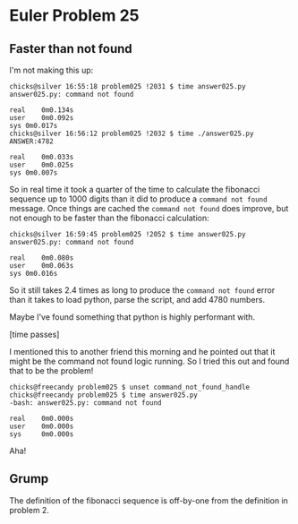 Euler Problem 25
================

Faster than not found
---------------------

I'm not making this up:

	chicks@silver 16:55:18 problem025 !2031 $ time answer025.py 
	answer025.py: command not found

	real	0m0.134s
	user	0m0.092s
	sys	0m0.017s
	chicks@silver 16:56:12 problem025 !2032 $ time ./answer025.py 
	ANSWER:4782

	real	0m0.033s
	user	0m0.025s
	sys	0m0.007s

So in real time it took a quarter of the time to calculate the fibonacci sequence
up to 1000 digits than it did to produce a `command not found` message.  Once things
are cached the `command not found` does improve, but not enough to be faster than
the fibonacci calculation:

	chicks@silver 16:59:45 problem025 !2052 $ time answer025.py 
	answer025.py: command not found

	real	0m0.080s
	user	0m0.063s
	sys	0m0.016s

So it still takes 2.4 times as long to produce the `command not found` error
than it takes to load python, parse the script, and add 4780 numbers.

Maybe I've found something that python is highly performant with.

[time passes]

I mentioned this to another friend this morning and he pointed out that it might
be the command not found logic running.  So I tried this out and found that to be
the problem!

	chicks@freecandy problem025 $ unset command_not_found_handle
	chicks@freecandy problem025 $ time answer025.py                               
	-bash: answer025.py: command not found

	real    0m0.000s
	user    0m0.000s
	sys     0m0.000s

Aha!

Grump
-----

The definition of the fibonacci sequence is off-by-one from the definition in problem 2.

